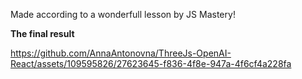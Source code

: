 Made according to a wonderfull lesson by JS Mastery!

**The final result**


https://github.com/AnnaAntonovna/ThreeJs-OpenAI-React/assets/109595826/27623645-f836-4f8e-947a-4f6cf4a228fa

